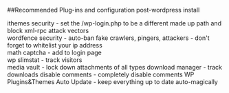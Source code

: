 ##Recommended Plug-ins and configuration post-wordpress install

ithemes security - set the /wp-login.php to be a different made up path and block xml-rpc attack vectors   
wordfence security - auto-ban fake crawlers, pingers, attackers - don't forget to whitelist your ip address   
math captcha - add to login page   
wp slimstat - track visitors   
media vault - lock down attachments of all types
download manager - track downloads 
disable comments - completely disable comments
WP Plugins&Themes Auto Update - keep everything up to date auto-magically  
